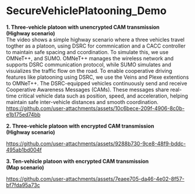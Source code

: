 # SecureVehiclePlatooning_Demo
<b> 1. Three-vehicle platoon with unencrypted CAM transmission <br> (Highway scenario) </b> <br>
The video shows a simple highway scenario where a three vehicles travel togther as a platoon, using DSRC for commnication and a CACC controller to maintain safe spacing and ccordination. To simulate this, we use OMNeT++, and SUMO. OMNeT++ manages the wireless network and supports DSRC communication protocol, while SUMO simulates and visuializes the traffic flow on the road. To enable cooperative driving features like platooning using DSRC, we use the Veins and Plexe extentions to OMNeT++. The DSRC-equipped vehicles continuously send and receive  Cooperative Awareness Messages (CAMs). These messages share real-time critical vehicle data such as position, speed, and acceleration, helping maintain safe inter-vehicle distances and smooth coordination. 
https://github.com/user-attachments/assets/10c6bece-209f-4906-8c0b-e1b175ed74bb

<b> 2. Three-vehicle platoon with encrypted CAM transmission <br> (Highway scenario)</b>

https://github.com/user-attachments/assets/9288b730-9ce8-48f9-bddc-495ab1bd004f

<b> 3. Ten-vehicle platoon with encrypted CAM transmission <br> (Map scenario)</b>

https://github.com/user-attachments/assets/7eaee705-da46-4e02-8f57-bf7fda95a73c



